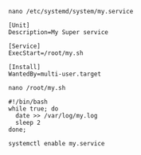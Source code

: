 `nano /etc/systemd/system/my.service`

```
[Unit]
Description=My Super service

[Service]
ExecStart=/root/my.sh

[Install]
WantedBy=multi-user.target
```

`nano /root/my.sh`

```
#!/bin/bash 
while true; do 
  date >> /var/log/my.log
  sleep 2 
done;
```

`systemctl enable my.service`
